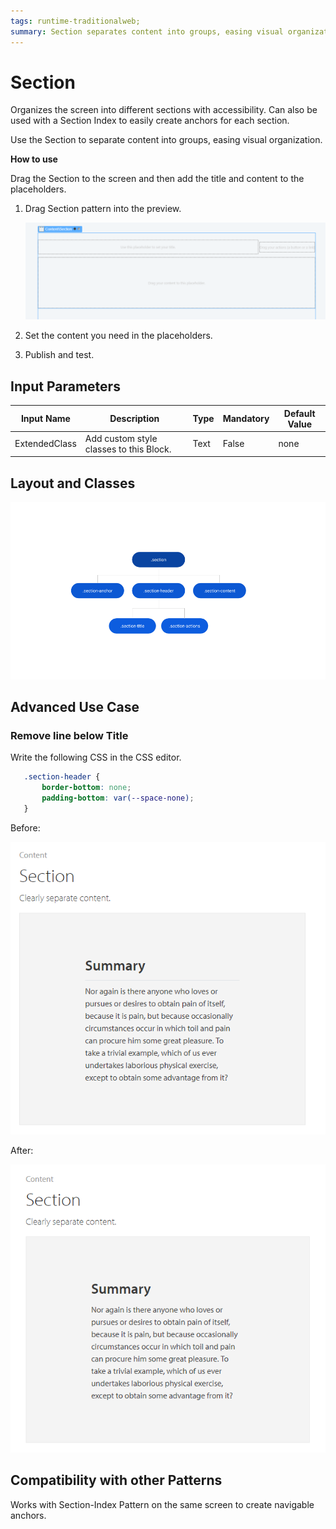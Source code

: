 ```yaml
---
tags: runtime-traditionalweb; 
summary: Section separates content into groups, easing visual organization.
---
```


# Section

Organizes the screen into different sections with accessibility. Can also be used with a Section Index to easily create anchors for each section.

Use the Section to separate content into groups, easing visual organization.

**How to use**

Drag the Section to the screen and then add the title and content to the placeholders.

1. Drag Section pattern into the preview.

    ![](<images/section-image-1.png>)

1. Set the content you need in the placeholders.

1. Publish and test.


## Input Parameters

| **Input Name** |  **Description** |  **Type** | **Mandatory** | **Default Value** |
|---|---|---|---|---|
| ExtendedClass  |  Add custom style classes to this Block. | Text | False | none |
  
## Layout and Classes

![](<images/section-image-2.png>)

## Advanced Use Case

### Remove line below Title

Write the following CSS in the CSS editor.

 ```css
    .section-header {
        border-bottom: none;
        padding-bottom: var(--space-none);
    }
```

Before:

![](<images/section-image-3.png>)

After:

![](<images/section-image-4.png>)

## Compatibility with other Patterns

Works with Section-Index Pattern on the same screen to create navigable anchors.


